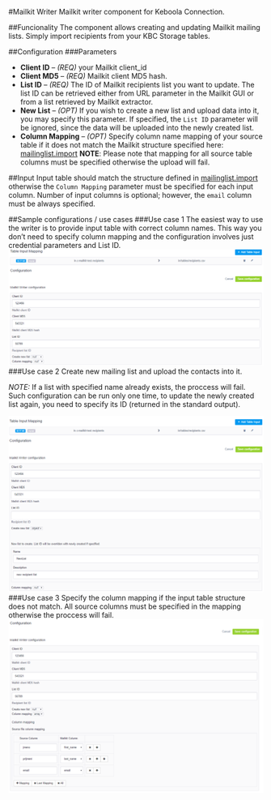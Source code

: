 #Mailkit Writer
Mailkit writer component for Keboola Connection.

##Funcionality
The component allows creating and updating Mailkit mailing lists. Simply import recipients from your KBC Storage tables.

##Configuration
###Parameters
- **Client ID** – *(REQ)* your Mailkit client_id
- **Client MD5** – *(REQ)* Mailkit client MD5 hash.
- **List ID** – *(REQ)* The ID of Mailkit recipients list you want to update. The list ID can be retrieved either from URL parameter in the Mailkit GUI or from a list retrieved by Mailkit extractor.
- **New List** – *(OPT)* If you wish to create a new list and upload data into it, you may specify this parameter. If specified, the `List ID` parameter will be ignored, since the data will be uploaded into the newly created list.
- **Column Mapping** – *(OPT)* Specify column name mapping of your source table if it does not match the Mailkit structure specified here: [mailinglist.import](https://www.mailkit.eu/cz/napoveda-pomoc/dokumentace/api/sprava-seznamu-prijemcu/mailkitmailinglistimport/)
 **NOTE**: Please note that mapping for all source table columns must be specified otherwise the upload will fail.


##Input
Input table should match the structure defined in [mailinglist.import](https://www.mailkit.eu/cz/napoveda-pomoc/dokumentace/api/sprava-seznamu-prijemcu/mailkitmailinglistimport/) otherwise the `Column Mapping` parameter must be specified for each input column. Number of input columns is optional; however, the `email` column must be always specified.

 

##Sample configurations / use cases
###Use case 1
The easiest way to use the writer is to provide input table with correct column names. This way you don’t need to specify column mapping and the configuration involves just credential parameters and List ID.
![](https://raw.githubusercontent.com/davidesner/keboola-mailkit-writer/master/img/use_case1.png)
###Use case 2
Create new mailing list and upload the contacts into it.

**NOTE*:* If a list with specified name already exists, the proccess will fail. Such configuration can be run only one time, to update the newly created list again, you need to specify its ID (returned in the standard output).

![](https://raw.githubusercontent.com/davidesner/keboola-mailkit-writer/master/img/use_case2.png)
###Use case 3
Specify the column mapping if the input table structure does not match. All source columns must be specified in the mapping otherwise the proccess will fail.
![](https://raw.githubusercontent.com/davidesner/keboola-mailkit-writer/master/img/use_case3.png)
